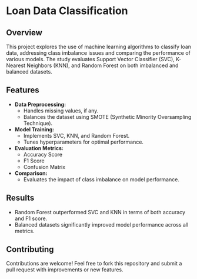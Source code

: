 # Loan Data Classification

## Overview
This project explores the use of machine learning algorithms to classify loan data, addressing class imbalance issues and comparing the performance of various models. The study evaluates Support Vector Classifier (SVC), K-Nearest Neighbors (KNN), and Random Forest on both imbalanced and balanced datasets.

## Features
- **Data Preprocessing:**
  - Handles missing values, if any.
  - Balances the dataset using SMOTE (Synthetic Minority Oversampling Technique).
- **Model Training:**
  - Implements SVC, KNN, and Random Forest.
  - Tunes hyperparameters for optimal performance.
- **Evaluation Metrics:**
  - Accuracy Score
  - F1 Score
  - Confusion Matrix
- **Comparison:**
  - Evaluates the impact of class imbalance on model performance.

## Results
- Random Forest outperformed SVC and KNN in terms of both accuracy and F1 score.
- Balanced datasets significantly improved model performance across all metrics.

## Contributing
Contributions are welcome! Feel free to fork this repository and submit a pull request with improvements or new features.

